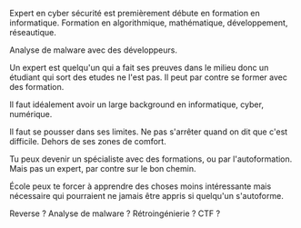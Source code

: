 Expert en cyber sécurité est premièrement débute en formation en informatique. Formation en algorithmique, mathématique, développement, réseautique.

Analyse de malware avec des développeurs.

Un expert est quelqu'un qui a fait ses preuves dans le milieu donc un étudiant qui sort des etudes ne l'est pas. Il peut par contre se former avec des formation.

Il faut idéalement avoir un large background en informatique, cyber, numérique.

Il faut se pousser dans ses limites. Ne pas s'arrêter quand on dit que c'est difficile. Dehors de ses zones de comfort.

Tu peux devenir un spécialiste avec des formations, ou par l'autoformation. Mais pas un expert, par contre sur le bon chemin.

École peux te forcer à apprendre des choses moins intéressante mais nécessaire qui pourraient ne jamais être appris si quelqu'un s'autoforme.

Reverse ?
Analyse de malware ?
Rétroingénierie ?
CTF ?


